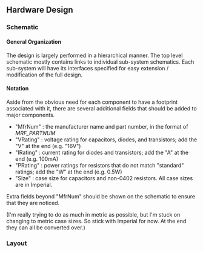 ## Hardware Design

### Schematic

#### General Organization

The design is largely performed in a hierarchical manner. The top level schematic mostly contains links to individual sub-system schematics. Each sub-system will have its interfaces specified for easy extension / modification of the full design.

#### Notation

Aside from the obvious need for each component to have a footprint associated with it, there are several additional fields that should be added to major components.

- "MfrNum" : the manufacturer name and part number, in the format of *MRF_PARTNUM*
- "VRating" : voltage rating for capacitors, diodes, and transistors; add the "V" at the end (e.g. "16V")
- "IRating" : current rating for diodes and transistors; add the "A" at the end (e.g. 100mA)
- "PRating" : power ratings for resistors that do not match "standard" ratings; add the "W" at the end (e.g. 0.5W)
- "Size" : case size for capacitors and non-0402 resistors. All case sizes are in Imperial.

Extra fields beyond "MfrNum" should be shown on the schematic to ensure that they are noticed.

(I'm really trying to do as much in metric as possible, but I'm stuck on changing to metric case sizes. So stick with Imperial for now. At the end they can all be converted over.)

### Layout

